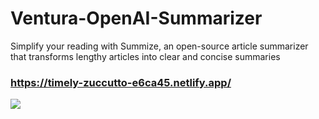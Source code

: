 # Ventura-OpenAI-Summarizer
Simplify your reading with Summize, an open-source article summarizer that transforms lengthy articles into clear and concise summaries

### https://timely-zuccutto-e6ca45.netlify.app/

<img src="https://user-images.githubusercontent.com/60979458/234818404-f187c66c-3447-4f3f-8547-126a92716691.png" />
